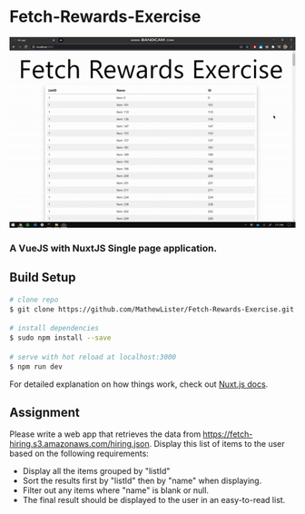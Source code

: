 # Fetch-Rewards-Exercise
![Demo](Gifs/demo.gif)
### A VueJS with NuxtJS Single page application. 

## Build Setup
```bash
# clone repo
$ git clone https://github.com/MathewLister/Fetch-Rewards-Exercise.git

# install dependencies
$ sudo npm install --save

# serve with hot reload at localhost:3000
$ npm run dev
```

For detailed explanation on how things work, check out [Nuxt.js docs](https://nuxtjs.org).

## Assignment
Please write a web app that retrieves the data from https://fetch-hiring.s3.amazonaws.com/hiring.json.
Display this list of items to the user based on the following requirements:
- Display all the items grouped by "listId"
- Sort the results first by "listId" then by "name" when displaying.
- Filter out any items where "name" is blank or null.
- The final result should be displayed to the user in an easy-to-read list.
